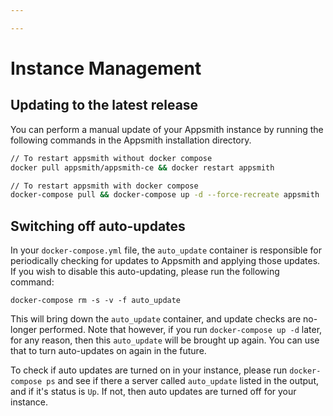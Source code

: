 ```yaml
---

---
```

# Instance Management

## Updating to the latest release

You can perform a manual update of your Appsmith instance by running the following commands in the Appsmith installation directory.

```bash
// To restart appsmith without docker compose
docker pull appsmith/appsmith-ce && docker restart appsmith

// To restart appsmith with docker compose
docker-compose pull && docker-compose up -d --force-recreate appsmith
```

## Switching off auto-updates

In your `docker-compose.yml` file, the `auto_update` container is responsible for periodically checking for updates to Appsmith and applying those updates. If you wish to disable this auto-updating, please run the following command:

```
docker-compose rm -s -v -f auto_update
```

This will bring down the `auto_update` container, and update checks are no-longer performed. Note that however, if you run `docker-compose up -d` later, for any reason, then this `auto_update` will be brought up again. You can use that to turn auto-updates on again in the future.

To check if auto updates are turned on in your instance, please run `docker-compose ps` and see if there a server called `auto_update` listed in the output, and if it's status is `Up`. If not, then auto updates are turned off for your instance.
